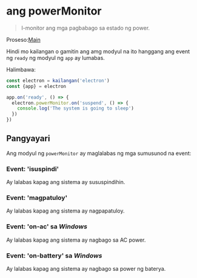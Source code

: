 # ang powerMonitor

> I-monitor ang mga pagbabago sa estado ng power.

Proseso:[Main](../glossary.md#main-process)

Hindi mo kailangan o gamitin ang amg modyul na ito hanggang ang event ng `ready` ng modyul ng `app` ay lumabas.

Halimbawa:

```javascript
const electron = kailangan('electron')
const {app} = electron

app.on('ready', () => {
  electron.powerMonitor.on('suspend', () => {
    console.log('The system is going to sleep')
  })
})
```

## Pangyayari

Ang modyul ng `powerMonitor` ay maglalabas ng mga sumusunod na event:

### Event: 'isuspindi'

Ay lalabas kapag ang sistema ay sususpindihin.

### Event: 'magpatuloy'

Ay lalabas kapag ang sistema ay nagpapatuloy.

### Event: 'on-ac' sa *Windows*

Ay lalabas kapag ang sistema ay nagbago sa AC power.

### Event: 'on-battery' sa *Windows*

Ay lalabas kapag ang sistema ay nagbago sa power ng baterya.
